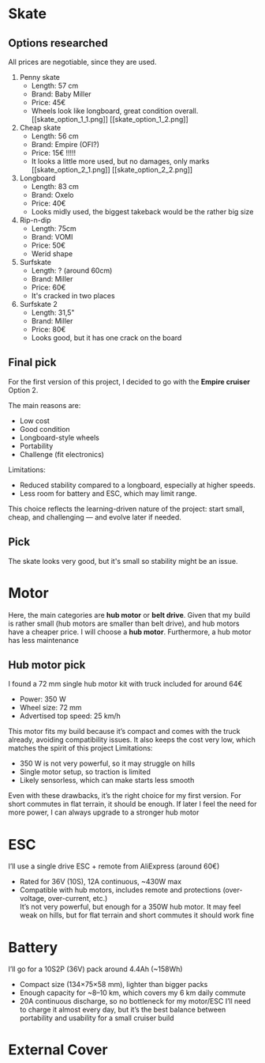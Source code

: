 # Skate
## Options researched
All prices are negotiable, since they are used.
1.  Penny skate
	- Length: 57 cm
	- Brand: Baby Miller
	- Price: 45€
	- Wheels look like longboard, great condition overall.
[[skate_option_1_1.png]]
[[skate_option_1_2.png]]
2. Cheap skate
	- Length: 56 cm
	- Brand: Empire (OFI?)
	- Price: 15€ !!!!! 
	- It looks a little more used, but no damages, only marks
[[skate_option_2_1.png]]
[[skate_option_2_2.png]]
3. Longboard
	- Length: 83 cm
	- Brand: Oxelo
	- Price: 40€
	- Looks midly used, the biggest takeback would be the rather big size
4. Rip-n-dip
	- Length: 75cm
	- Brand: VOMI
	- Price: 50€
	- Werid shape
5. Surfskate
	- Length: ? (around 60cm)
	- Brand: Miller
	- Price: 60€
	- It's cracked in two places
6. Surfskate 2
	- Length: 31,5"
	- Brand: Miller
	- Price: 80€
	- Looks good, but it has one crack on the board
## Final pick
For the first version of this project, I decided to go with the **Empire cruiser** Option 2.  

The main reasons are:  
- Low cost  
- Good condition 
- Longboard-style wheels  
- Portability  
- Challenge (fit electronics)

Limitations:  
- Reduced stability compared to a longboard, especially at higher speeds.  
- Less room for battery and ESC, which may limit range.    

This choice reflects the learning-driven nature of the project: start small, cheap, and challenging — and evolve later if needed.
## Pick
The skate looks very good, but it's small so stability might be an issue.
# Motor
Here, the main categories are **hub motor** or **belt drive**. Given that my build is rather small (hub motors are smaller than belt drive), and hub motors have a cheaper price. I will choose a **hub motor**. Furthermore, a hub motor has less maintenance
## Hub motor pick
I found a 72 mm single hub motor kit with truck included for around 64€ 
- Power: 350 W  
- Wheel size: 72 mm  
- Advertised top speed: 25 km/h  

This motor fits my build because it’s compact and comes with the truck already, avoiding compatibility issues. It also keeps the cost very low, which matches the spirit of this project 
Limitations:  
- 350 W is not very powerful, so it may struggle on hills  
- Single motor setup, so traction is limited
- Likely sensorless, which can make starts less smooth  

Even with these drawbacks, it’s the right choice for my first version. For short commutes in flat terrain, it should be enough. If later I feel the need for more power, I can always upgrade to a stronger hub motor
# ESC
I’ll use a single drive ESC + remote from AliExpress (around 60€)  
- Rated for 36V (10S), 12A continuous, ~430W max 
- Compatible with hub motors, includes remote and protections (over-voltage, over-current, etc.)  
It’s not very powerful, but enough for a 350W hub motor. It may feel weak on hills, but for flat terrain and short commutes it should work fine 
# Battery
I’ll go for a 10S2P (36V) pack around 4.4Ah (~158Wh)  
- Compact size (134×75×58 mm), lighter than bigger packs  
- Enough capacity for ~8–10 km, which covers my 6 km daily commute 
- 20A continuous discharge, so no bottleneck for my motor/ESC 
I’ll need to charge it almost every day, but it’s the best balance between portability and usability for a small cruiser build
# External Cover

